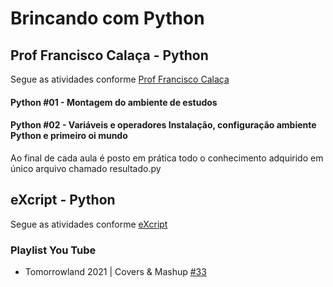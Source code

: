 # Brincando com Python

## Prof Francisco Calaça - Python

Segue as atividades conforme [Prof Francisco Calaça](https://www.youtube.com/watch?v=SvVoZf4nE3A&list=PLVj7t-1tQQnGMIDg5_zpFaDmruEMgbsd1)

#### Python #01 - Montagem do ambiente de estudos

#### Python #02 - Variáveis e operadores Instalação, configuração ambiente Python e primeiro oi mundo

Ao final de cada aula é posto em prática todo o conhecimento adquirido em único arquivo chamado resultado.py

## eXcript - Python

Segue as atividades conforme
[eXcript](https://www.youtube.com/watch?v=j94IGZmwtYI&list=PLesCEcYj003QxPQ4vTXkt22-E11aQvoVj)

### Playlist You Tube

- Tomorrowland 2021 | Covers & Mashup [#33](https://youtu.be/5adRYMFAAGY)
